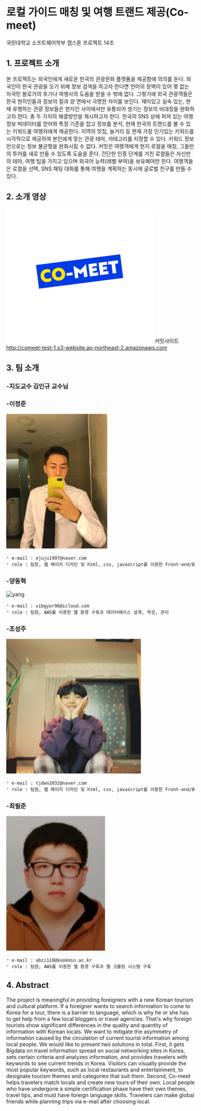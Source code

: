 # 로컬 가이드 매칭 및 여행 트랜드 제공(Co-meet)

국민대학교 소프트웨어학부 캡스톤 프로젝트 14조

## 1. 프로젝트 소개

본 프로젝트는 외국인에게 새로운 한국의 관광문화 플랫폼을 제공함에 의의를 둔다.
외국인이 한국 관광을 오기 위해 정보 검색을 하고자 한다면 언어의 장벽이 있어 몇 없는 자국민 블로거의 후기나 여행사의 도움을 받을 수 밖에 없다. 그렇기에 외국 관광객들은 한국 현지인들과 정보의 질과 양 면에서 극명한 차이를 보인다. 재미있고 실속 있는, 현재 유행하는 관광 정보들은 현지인 사이에서만 유통되어 생기는 정보의 비대칭을 완화하고자 한다.
총 두 가지의 해결방안을 제시하고자 한다.
한국의 SNS 상에 퍼져 있는 여행 정보 빅데이터를 얻어와 특정 기준을 잡고 정보를 분석, 현재 한국의 트랜드를 볼 수 있는 키워드를 여행자에게 제공한다. 지역의 맛집, 놀거리 등 현재 가장 인기있는 키워드를 시각적으로 제공하여 본인에게 맞는 관광 테마, 카테고리를 지정할 수 있다.
키워드 정보만으로는 정보 불균형을 완화시킬 수 없다. 커밋은 여행객에게 현지 로컬을 매칭, 그들만의 투어를 새로 만들 수 있도록 도움을 준다. 간단한 인증 단계를 거친 로컬들은 자신만의 테마, 여행 팁을 가지고 있으며 외국어 능력(레벨 부여)을 보유해야만 한다. 여행객들은 로컬을 선택, SNS 채팅 대화를 통해 여행을 계획하는 동시에 글로벌 친구를 만들 수 있다.


## 2. 소개 영상

[![comeet](./img/comeet_logo.jpg)](https://www.youtube.com/watch?v=HoR4ngWcaEA "comeet")
커밋사이트 http://comeet-test-1.s3-website.ap-northeast-2.amazonaws.com


## 3. 팀 소개

### -지도교수 김인규 교수님

### -이정준

![lee](./img/lee.jpg)

```markdown
* e-mail : ejuju1997@naver.com
* role : 팀장, 웹 페이지 디자인 및 html, css, javascript를 이용한 Front-end/Back-end 개발
```
### -양동혁

![yang](./img/yang.jpg)

```markdown
* e-mail : vibgyor96@icloud.com
* role : 팀원, AWS를 이용한 웹 환경 구축과 데이터베이스 설계, 작성, 관리
```

### -조성주

![cho](./img/cho.jpg)

```markdown
* e-mail : tjdwn2032@naver.com
* role : 팀원, 웹 페이지 디자인 및 html, css, javascript를 이용한 Front-end/Back-end 개발
```


### -최필준

![choi](./img/choi.jpg)

```markdown
* e-mail : abzi110@kookmin.ac.kr
* role : 팀원, AWS를 이용한 웹 환경 구축과 웹 크롤링 시스템 구축
```

## 4. Abstract

The project is meaningful in providing foreigners with a new Korean tourism and cultural platform. If a foreigner wants to search information to come to Korea for a tour, there is a barrier to language, which is why he or she has to get help from a few local bloggers or travel agencies. That's why foreign tourists show significant differences in the quality and quantity of information with Korean locals. We want to mitigate the asymmetry of information caused by the circulation of current tourist information among local people. We would like to present two solutions in total.
First, it gets Bigdata on travel information spread on social networking sites in Korea, sets certain criteria and analyzes information, and provides travelers with keywords to see current trends in Korea. Visitors can visually provide the most popular keywords, such as local restaurants and entertainment, to designate tourism themes and categories that suit them.
Second, Co-meet helps travelers match locals and create new tours of their own. Local people who have undergone a simple certification phase have their own themes, travel tips, and must have foreign language skills. Travelers can make global friends while planning trips via e-mail after choosing local.

